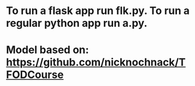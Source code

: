 # To run a flask app run flk.py. To run a regular python app run a.py.
# Model based on: https://github.com/nicknochnack/TFODCourse
